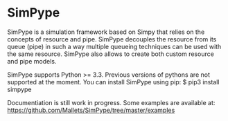 # SimPype #

SimPype is a simulation framework based on Simpy that relies on the concepts of resource and pipe.
SimPype decouples the resource from its queue (pipe) in such a way multiple queueing techniques can be used with the same resource.
SimPype also allows to create both custom resource and pipe models.

SimPype supports Python >= 3.3. Previous versions of pythons are not supported at the moment.
You can install SimPype using pip: 
	$ pip3 install simpype

Documentiation is still work in progress.
Some examples are available at: https://github.com/Mallets/SimPype/tree/master/examples 
